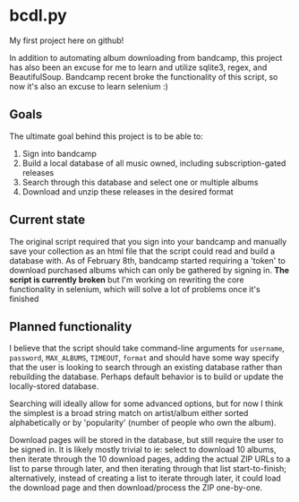 # bcdl.py

My first project here on github!

In addition to automating album downloading from bandcamp, this project has also been an excuse for me to learn and utilize sqlite3, regex, and BeautifulSoup. Bandcamp recent broke the functionality of this script, so now it's also an excuse to learn selenium :)

## Goals

The ultimate goal behind this project is to be able to:

1. Sign into bandcamp
2. Build a local database of all music owned, including subscription-gated releases
3. Search through this database and select one or multiple albums
4. Download and unzip these releases in the desired format

## Current state

The original script required that you sign into your bandcamp and manually save your collection as an html file that the script could read and build a database with. As of February 8th, bandcamp started requiring a 'token' to download purchased albums which can only be gathered by signing in. **The script is currently broken** but I'm working on rewriting the core functionality in selenium, which will solve a lot of problems once it's finished

## Planned functionality

I believe that the script should take command-line arguments for `username`, `password`, `MAX_ALBUMS`, `TIMEOUT`, `format` and should have some way specify that the user is looking to search through an existing database rather than rebuilding the database. Perhaps default behavior is to build or update the locally-stored database.

Searching will ideally allow for some advanced options, but for now I think the simplest is a broad string match on artist/album either sorted alphabetically or by 'popularity' (number of people who own the album).

Download pages will be stored in the database, but still require the user to be signed in. It is likely mostly trivial to ie: select to download 10 albums, then iterate through the 10 download pages, adding the actual ZIP URLs to a list to parse through later, and then iterating through that list start-to-finish; alternatively, instead of creating a list to iterate through later, it could load the download page and then download/process the ZIP one-by-one.
